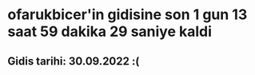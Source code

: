 # ofarukbicer'in gidisine son 1 gun 13 saat 59 dakika 29 saniye kaldi

## Gidis tarihi: 30.09.2022 :(